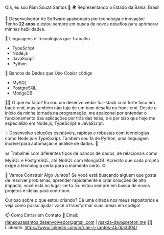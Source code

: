 Olá, eu sou Rian Souza Santos 👋
🌍 Representando o Estado da Bahia, Brasil

🚀 Desenvolvedor de Software apaixonado por tecnologia e inovação!  
Tenho **22 anos** e estou sempre em busca de novos desafios para aprimorar minhas habilidades.

🔧 Linguagens e Tecnologias que Trabalho
- TypeScript
- Node.js
- JavaScript
- Python

💾 Bancos de Dados que Uso
Copiar código
- MySQL
- PostgreSQL
- MongoDB

👨‍💻 O que eu faço?
Eu sou um desenvolvedor full-stack com forte foco em back-end, mas também não fujo de um bom desafio no front-end. Desde o início da minha jornada na programação, me apaixonei por entender o funcionamento das aplicações por trás das telas, e é por isso que hoje me especializo em Node.js, TypeScript e JavaScript.

💡 Desenvolvo soluções escaláveis, rápidas e robustas com tecnologias como Node.js e TypeScript. Também sou fã de Python, uma linguagem incrível para automação e análise de dados. 🐍

📊 Trabalhei com diferentes tipos de bancos de dados, de relacionais como MySQL e PostgreSQL, até NoSQL com MongoDB. Acredito que cada projeto exige a tecnologia certa para o momento certo. ⚙️

🚀 Vamos Construir Algo Juntos?
Se você está buscando alguém que gosta de resolver problemas, aprender rapidamente e criar soluções de alto impacto, você está no lugar certo.
Eu estou sempre em busca de novos projetos e ideias para contribuir.

Curioso sobre o que estou criando? Dê uma olhada nos meus repositórios e veja como posso ajudar você a transformar suas ideias em código!

📫 Como Entrar em Contato
📧 Email: riansouzasantos.desenvolvedor@gmail.com | rssxda-dev@proton.me 
🧑‍💻 LinkedIn: https://www.linkedin.com/in/rian-s-santos-4b76a3304/
